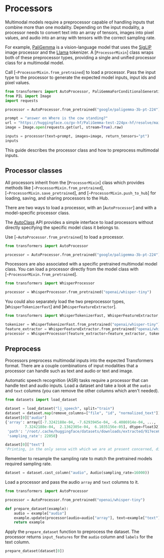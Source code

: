 <!--Copyright 2024 The HuggingFace Team. All rights reserved.

Licensed under the Apache License, Version 2.0 (the "License"); you may not use this file except in compliance with
the License. You may obtain a copy of the License at

http://www.apache.org/licenses/LICENSE-2.0

Unless required by applicable law or agreed to in writing, software distributed under the License is distributed on
an "AS IS" BASIS, WITHOUT WARRANTIES OR CONDITIONS OF ANY KIND, either express or implied. See the License for the
specific language governing permissions and limitations under the License.

⚠️ Note that this file is in Markdown but contain specific syntax for our doc-builder (similar to MDX) that may not be
rendered properly in your Markdown viewer.

-->

# Processors

Multimodal models require a preprocessor capable of handling inputs that combine more than one modality. Depending on the input modality, a processor needs to convert text into an array of tensors, images into pixel values, and audio into an array with tensors with the correct sampling rate.

For example, [PaliGemma](./model_doc/paligemma) is a vision-language model that uses the [SigLIP](./model_doc/siglip) image processor and the [Llama](./model_doc/llama) tokenizer. A [`ProcessorMixin`] class wraps both of these preprocessor types, providing a single and unified processor class for a multimodal model.

Call [`~ProcessorMixin.from_pretrained`] to load a processor. Pass the input type to the processor to generate the expected model inputs, input ids and pixel values.

```py
from transformers import AutoProcessor, PaliGemmaForConditionalGeneration
from PIL import Image
import requests

processor = AutoProcessor.from_pretrained("google/paligemma-3b-pt-224")

prompt = "answer en Where is the cow standing?"
url = "https://huggingface.co/gv-hf/PaliGemma-test-224px-hf/resolve/main/cow_beach_1.png"
image = Image.open(requests.get(url, stream=True).raw)

inputs = processor(text=prompt, images=image, return_tensors="pt")
inputs
```

This guide describes the processor class and how to preprocess multimodal inputs.

## Processor classes

All processors inherit from the [`ProcessorMixin`] class which provides methods like [`~ProcessorMixin.from_pretrained`], [`~ProcessorMixin.save_pretrained`], and [`~ProcessorMixin.push_to_hub`] for loading, saving, and sharing processors to the Hub.

There are two ways to load a processor, with an [`AutoProcessor`] and with a model-specific processor class.

<hfoptions id="processor-class">
<hfoption id="AutoProcessor">

The [AutoClass](./model_doc/auto) API provides a simple interface to load processors without directly specifying the specific model class it belongs to.

Use [`~AutoProcessor.from_pretrained`] to load a processor.

```py
from transformers import AutoProcessor

processor = AutoProcessor.from_pretrained("google/paligemma-3b-pt-224")
```

</hfoption>
<hfoption id="model-specific processor">

Processors are also associated with a specific pretrained multimodal model class. You can load a processor directly from the model class with [`~ProcessorMixin.from_pretrained`].

```py
from transformers import WhisperProcessor

processor = WhisperProcessor.from_pretrained("openai/whisper-tiny")
```

You could also separately load the two preprocessor types, [`WhisperTokenizerFast`] and [`WhisperFeatureExtractor`].

```py
from transformers import WhisperTokenizerFast, WhisperFeatureExtractor, WhisperProcessor

tokenizer = WhisperTokenizerFast.from_pretrained("openai/whisper-tiny")
feature_extractor = WhisperFeatureExtractor.from_pretrained("openai/whisper-tiny")
processor = WhisperProcessor(feature_extractor=feature_extractor, tokenizer=tokenizer)
```

</hfoption>
</hfoptions>

## Preprocess

Processors preprocess multimodal inputs into the expected Transformers format. There are a couple combinations of input modalities that a processor can handle such as text and audio or text and image.

Automatic speech recognition (ASR) tasks require a processor that can handle text and audio inputs. Load a dataset and take a look at the `audio` and `text` columns (you can remove the other columns which aren't needed).

```py
from datasets import load_dataset

dataset = load_dataset("lj_speech", split="train")
dataset = dataset.map(remove_columns=["file", "id", "normalized_text"])
dataset[0]["audio"]
{'array': array([-7.3242188e-04, -7.6293945e-04, -6.4086914e-04, ...,
         7.3242188e-04,  2.1362305e-04,  6.1035156e-05], dtype=float32),
 'path': '/root/.cache/huggingface/datasets/downloads/extracted/917ece08c95cf0c4115e45294e3cd0dee724a1165b7fc11798369308a465bd26/LJSpeech-1.1/wavs/LJ001-0001.wav',
 'sampling_rate': 22050}

dataset[0]["text"]
'Printing, in the only sense with which we are at present concerned, differs from most if not from all the arts and crafts represented in the Exhibition'
```

Remember to resample the sampling rate to match the pretrained models required sampling rate.

```py
dataset = dataset.cast_column("audio", Audio(sampling_rate=16000))
```

Load a processor and pass the audio `array` and `text` columns to it.

```py
from transformers import AutoProcessor

processor = AutoProcessor.from_pretrained("openai/whisper-tiny")

def prepare_dataset(example):
    audio = example["audio"]
    example.update(processor(audio=audio["array"], text=example["text"], sampling_rate=16000))
    return example
```

Apply the `prepare_dataset` function to preprocess the dataset. The processor returns `input_features` for the `audio` column and `labels` for the text column.

```py
prepare_dataset(dataset[0])
```
